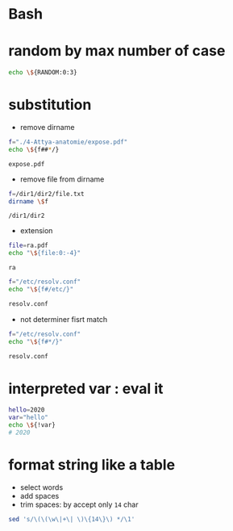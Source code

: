 # Bash

# random by max number of case
```bash
echo \${RANDOM:0:3}
```

# substitution
- remove dirname
```bash
f="./4-Attya-anatomie/expose.pdf"
echo \${f##*/}
```
```
expose.pdf
```
- remove file from dirname
```bash
f=/dir1/dir2/file.txt
dirname \$f
```
```
/dir1/dir2
```

- extension
```bash
file=ra.pdf
echo "\${file:0:-4}"
```
```
ra
```

```bash
f="/etc/resolv.conf"
echo "\${f#/etc/}"

resolv.conf
```

- not determiner fisrt match
```bash
f="/etc/resolv.conf"
echo "\${f#*/}"

resolv.conf
```

# interpreted var : eval it
```bash
hello=2020
var="hello"
echo \${!var}
# 2020
```
# format string like a table
- select words
- add spaces
- trim spaces: by accept only `14` char
```bash
sed 's/\(\(\w\|+\| \)\{14\}\) */\1'
```
